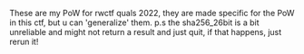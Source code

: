 These are my PoW for rwctf quals 2022, they are made specific for the PoW in this ctf, but u can 'generalize' them.
p.s the sha256_26bit is a bit unreliable and might not return a result and just quit, if that happens, just rerun it!
